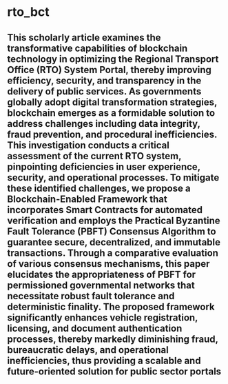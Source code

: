 # rto_bct

## This scholarly article examines the transformative capabilities of blockchain technology in optimizing the Regional Transport Office (RTO) System Portal, thereby improving efficiency, security, and transparency in the delivery of public services. As governments globally adopt digital transformation strategies, blockchain emerges as a formidable solution to address challenges including data integrity, fraud prevention, and procedural inefficiencies. This investigation conducts a critical assessment of the current RTO system, pinpointing deficiencies in user experience, security, and operational processes. To mitigate these identified challenges, we propose a Blockchain-Enabled Framework that incorporates Smart Contracts for automated verification and employs the Practical Byzantine Fault Tolerance (PBFT) Consensus Algorithm to guarantee secure, decentralized, and immutable transactions. Through a comparative evaluation of various consensus mechanisms, this paper elucidates the appropriateness of PBFT for permissioned governmental networks that necessitate robust fault tolerance and deterministic finality. The proposed framework significantly enhances vehicle registration, licensing, and document authentication processes, thereby markedly diminishing fraud, bureaucratic delays, and operational inefficiencies, thus providing a scalable and future-oriented solution for public sector portals
